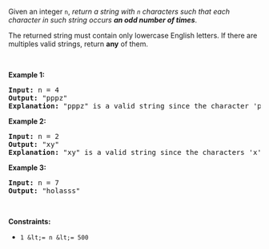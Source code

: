 Given an&nbsp;integer `` n ``, _return a string with `` n ``&nbsp;characters such that each character in such string occurs __an odd number of times___.

The returned string must contain only lowercase English letters. If there are multiples valid strings, return __any__ of them. &nbsp;

&nbsp;

__Example 1:__

<pre>
<strong>Input:</strong> n = 4
<strong>Output:</strong> "pppz"
<strong>Explanation:</strong> "pppz" is a valid string since the character 'p' occurs three times and the character 'z' occurs once. Note that there are many other valid strings such as "ohhh" and "love".
</pre>

__Example 2:__

<pre>
<strong>Input:</strong> n = 2
<strong>Output:</strong> "xy"
<strong>Explanation:</strong> "xy" is a valid string since the characters 'x' and 'y' occur once. Note that there are many other valid strings such as "ag" and "ur".
</pre>

__Example 3:__

<pre>
<strong>Input:</strong> n = 7
<strong>Output:</strong> "holasss"
</pre>

&nbsp;

__Constraints:__

*   `` 1 &lt;= n &lt;= 500 ``